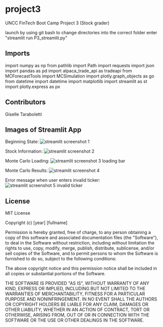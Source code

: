 # project3
UNCC FinTech Boot Camp Project 3 (Stock grader) 

launch by using git bash to change directories into the correct folder
enter "streamlit run P3_streamlit.py" 

## Imports 

import numpy as np
from pathlib import Path
import requests
import json
import pandas as pd
import alpaca_trade_api as tradeapi
from MCForecastTools import MCSimulation
import plotly.graph_objects as go
from datetime import datetime
import matplotlib
import streamlit as st
import plotly.express as px 

## Contributors 

Giselle Taraboletti 

## Images of Streamlit App 

Beginning State: 
![streamlit screenshot 1](https://user-images.githubusercontent.com/89159824/153523573-e80b8461-8efc-4ac9-b5c5-ac8dd1147b44.png)

Stock Information: 
![streamlit screenshot 2](https://user-images.githubusercontent.com/89159824/153523579-e7d2b2dc-01b8-4c6a-b597-d6bb05b8d880.png)

Monte Carlo Loading: 
![streamlit screenshot 3 loading bar](https://user-images.githubusercontent.com/89159824/153523582-11cc153e-10a3-4889-8ab4-6928426547dd.png)

Monte Carlo Results: 
![streamlit screenshot 4](https://user-images.githubusercontent.com/89159824/153523591-351222da-9595-434b-b1b4-bb52a72b32ca.png)

Error message when user enters invalid ticker: 
![streamlit screenshot 5 invalid ticker](https://user-images.githubusercontent.com/89159824/153523600-ddff2c50-9230-480e-98ea-4ce27b487b4c.png)

## License ##

MIT License

Copyright (c) [year] [fullname]

Permission is hereby granted, free of charge, to any person obtaining a copy
of this software and associated documentation files (the "Software"), to deal
in the Software without restriction, including without limitation the rights
to use, copy, modify, merge, publish, distribute, sublicense, and/or sell
copies of the Software, and to permit persons to whom the Software is
furnished to do so, subject to the following conditions:

The above copyright notice and this permission notice shall be included in all
copies or substantial portions of the Software.

THE SOFTWARE IS PROVIDED "AS IS", WITHOUT WARRANTY OF ANY KIND, EXPRESS OR
IMPLIED, INCLUDING BUT NOT LIMITED TO THE WARRANTIES OF MERCHANTABILITY,
FITNESS FOR A PARTICULAR PURPOSE AND NONINFRINGEMENT. IN NO EVENT SHALL THE
AUTHORS OR COPYRIGHT HOLDERS BE LIABLE FOR ANY CLAIM, DAMAGES OR OTHER
LIABILITY, WHETHER IN AN ACTION OF CONTRACT, TORT OR OTHERWISE, ARISING FROM,
OUT OF OR IN CONNECTION WITH THE SOFTWARE OR THE USE OR OTHER DEALINGS IN THE
SOFTWARE.

